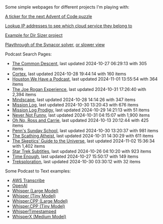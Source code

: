 Some simple webpages for different projects I'm playing with:

[A ticker for the next Advent of Code puzzle](https://seligman.github.io/aoc_ticker.html)

[Lookup IP addresses to see which cloud service they belong to](https://seligman.github.io/cloud-ips/index.html)

[Example for Dir Sizer project](https://seligman.github.io/dir_sizer/cost_example.html)

[Playthrough of the Synacor solver](https://seligman.github.io/synacor/run_script_speed.html), [or slower view](https://seligman.github.io/synacor/run_script.html)

Podcast Search Pages:
<!-- Podcasts Start -->
* [The Common Descent](https://seligman.github.io/podcasts/common_descent/common_descent.html), last updated 2024-10-27 06:29:13 with 305 items
* [Cortex](https://seligman.github.io/podcasts/cortex_pod/cortex_pod.html), last updated 2024-10-28 19:44:14 with 160 items
* [Houston We Have a Podcast](https://seligman.github.io/podcasts/houston_we_have_a_podcast/houston_we_have_a_podcast.html), last updated 2024-11-01 13:55:54 with 364 items
* [The Joe Rogan Experience](https://seligman.github.io/podcasts/jre/jre.html), last updated 2024-10-31 17:26:40 with 2,394 items
* [Mindscape](https://seligman.github.io/podcasts/mindscape/mindscape.html), last updated 2024-10-28 14:14:26 with 347 items
* [Mission Log](https://seligman.github.io/podcasts/mission_log/mission_log.html), last updated 2024-10-30 13:20:43 with 676 items
* [Mission Log Prodigy](https://seligman.github.io/podcasts/ml_prodigy/ml_prodigy.html), last updated 2024-10-29 14:21:13 with 51 items
* [Never Not Funny](https://seligman.github.io/podcasts/nevernotfunny/nevernotfunny.html), last updated 2024-10-31 04:15:07 with 1,900 items
* [Oh No, Ross and Carrie](https://seligman.github.io/podcasts/oh_no/oh_no.html), last updated 2024-10-13 20:12:44 with 425 items
* [Penn's Sunday School](https://seligman.github.io/podcasts/penn_sunday_school/penn_sunday_school.html), last updated 2024-10-30 13:20:37 with 981 items
* [The Scathing Atheist](https://seligman.github.io/podcasts/scathing/scathing.html), last updated 2024-10-31 14:30:29 with 611 items
* [The Skeptics' Guide to the Universe](https://seligman.github.io/podcasts/sgu/sgu.html), last updated 2024-11-02 15:36:34 with 1,402 items
* [Star Trek Subtitles](https://seligman.github.io/star_trek_subtitles/star_trek_subtitles.html), last updated 2024-10-26 04:10:20 with 923 items
* [Time Enough](https://seligman.github.io/podcasts/time_enough/time_enough.html), last updated 2024-10-27 15:50:17 with 149 items
* [Treksploration](https://seligman.github.io/podcasts/treksploration/treksploration.html), last updated 2024-10-30 03:30:12 with 32 items
<!-- Podcasts End -->

Some Podcast to Text examples:
* [AWS Transcribe](https://seligman.github.io/podcast_to_text/Example-Results-AWS-Transcribe.html)
* [OpenAI](https://seligman.github.io/podcast_to_text/Example-Results-OpenAI.html)
* [Whisper (Large Model)](https://seligman.github.io/podcast_to_text/Example-Results-Whisper-Large.html)
* [Whisper (Tiny Model)](https://seligman.github.io/podcast_to_text/Example-Results-Whisper-Tiny.html)
* [Whisper.CPP (Large Model)](https://seligman.github.io/podcast_to_text/Example-Results-Whisper_CPP-Large.html)
* [Whisper.CPP (Tiny Model)](https://seligman.github.io/podcast_to_text/Example-Results-Whisper_CPP-Tiny.html)
* [WhisperTimestamped](https://seligman.github.io/podcast_to_text/Example-Results-WhisperTimestamped-Medium.html)
* [WhisperX (Medium Model)](https://seligman.github.io/podcast_to_text/Example-Results-WhisperX-Medium.html)
